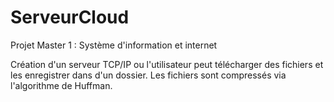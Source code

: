 # ServeurCloud

Projet Master 1 : Système d'information et internet

Création d'un serveur TCP/IP ou l'utilisateur peut télécharger des fichiers et les enregistrer dans d'un dossier.
Les fichiers sont compressés via l'algorithme de Huffman.

